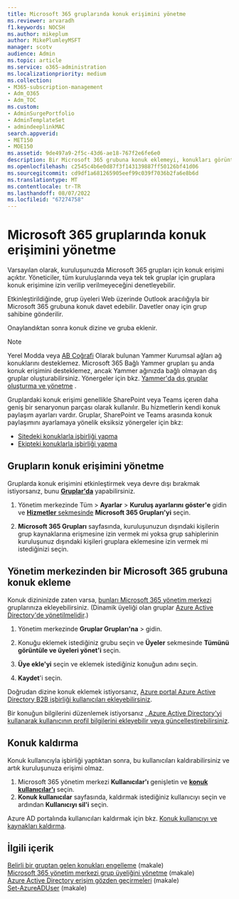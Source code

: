 ```yaml
---
title: Microsoft 365 gruplarında konuk erişimini yönetme
ms.reviewer: arvaradh
f1.keywords: NOCSH
ms.author: mikeplum
author: MikePlumleyMSFT
manager: scotv
audience: Admin
ms.topic: article
ms.service: o365-administration
ms.localizationpriority: medium
ms.collection:
- M365-subscription-management
- Adm_O365
- Adm_TOC
ms.custom:
- AdminSurgePortfolio
- AdminTemplateSet
- admindeeplinkMAC
search.appverid:
- MET150
- MOE150
ms.assetid: 9de497a9-2f5c-43d6-ae18-767f2e6fe6e0
description: Bir Microsoft 365 grubuna konuk eklemeyi, konukları görüntülemeyi ve konuk erişimini denetlemek için PowerShell'i kullanmayı öğrenin.
ms.openlocfilehash: c2545c4b6e0d87f3f143139887ff50126bf41d06
ms.sourcegitcommit: cd9df1a681265905eef99c039f7036b2fa6e8b6d
ms.translationtype: MT
ms.contentlocale: tr-TR
ms.lasthandoff: 08/07/2022
ms.locfileid: "67274758"
---
```

# <a name="manage-guest-access-in-microsoft-365-groups"></a>Microsoft 365 gruplarında konuk erişimini yönetme

Varsayılan olarak, kuruluşunuzda Microsoft 365 grupları için konuk erişimi açıktır. Yöneticiler, tüm kuruluşlarında veya tek tek gruplar için gruplara konuk erişimine izin verilip verilmeyeceğini denetleyebilir.

Etkinleştirildiğinde, grup üyeleri Web üzerinde Outlook aracılığıyla bir Microsoft 365 grubuna konuk davet edebilir. Davetler onay için grup sahibine gönderilir.

Onaylandıktan sonra konuk dizine ve gruba eklenir.

> [!Note]
> Yerel Modda veya [AB Coğrafi](/yammer/manage-security-and-compliance/manage-data-compliance) Olarak bulunan Yammer Kurumsal ağları ağ konuklarını desteklemez.
> Microsoft 365 Bağlı Yammer grupları şu anda konuk erişimini desteklemez, ancak Yammer ağınızda bağlı olmayan dış gruplar oluşturabilirsiniz. Yönergeler için bkz. [Yammer'da dış gruplar oluşturma ve yönetme](/yammer/work-with-external-users/create-and-manage-external-groups) .

Gruplardaki konuk erişimi genellikle SharePoint veya Teams içeren daha geniş bir senaryonun parçası olarak kullanılır. Bu hizmetlerin kendi konuk paylaşım ayarları vardır. Gruplar, SharePoint ve Teams arasında konuk paylaşımını ayarlamaya yönelik eksiksiz yönergeler için bkz:

- [Sitedeki konuklarla işbirliği yapma](../../solutions/collaborate-in-site.md)
- [Ekipteki konuklarla işbirliği yapma](../../solutions/collaborate-as-team.md)

## <a name="manage-groups-guest-access"></a>Grupların konuk erişimini yönetme

Gruplarda konuk erişimini etkinleştirmek veya devre dışı bırakmak istiyorsanız, bunu <a href="https://go.microsoft.com/fwlink/p/?linkid=2052855" target="_blank">**Gruplar'da**</a> yapabilirsiniz.

1. Yönetim merkezinde Tüm \> **Ayarlar** \> **Kuruluş ayarlarını** **göster'e** gidin ve <a href="https://go.microsoft.com/fwlink/p/?linkid=2053743" target="_blank">**Hizmetler** sekmesinde</a> **Microsoft 365 Grupları'yi** seçin.
  
2. **Microsoft 365 Grupları** sayfasında, kuruluşunuzun dışındaki kişilerin grup kaynaklarına erişmesine izin vermek mi yoksa grup sahiplerinin kuruluşunuz dışındaki kişileri gruplara eklemesine izin vermek mi istediğinizi seçin.

## <a name="add-guests-to-a-microsoft-365-group-from-the-admin-center"></a>Yönetim merkezinden bir Microsoft 365 grubuna konuk ekleme

Konuk dizininizde zaten varsa, <a href="https://go.microsoft.com/fwlink/p/?linkid=2052855" target="_blank">bunları Microsoft 365 yönetim merkezi</a> gruplarınıza ekleyebilirsiniz. (Dinamik üyeliği olan gruplar [Azure Active Directory'de yönetilmelidir](/azure/active-directory/enterprise-users/groups-create-rule).)
  
1. Yönetim merkezinde **Gruplar Grupları'na** >  gidin.<a href="https://go.microsoft.com/fwlink/p/?linkid=2052855" target="_blank"></a>
  
2. Konuğu eklemek istediğiniz grubu seçin ve **Üyeler** sekmesinde **Tümünü görüntüle ve üyeleri yönet'i** seçin. 
  
3. **Üye ekle'yi** seçin ve eklemek istediğiniz konuğun adını seçin.

4. **Kaydet**'i seçin.

Doğrudan dizine konuk eklemek istiyorsanız, [Azure portal Azure Active Directory B2B işbirliği kullanıcıları ekleyebilirsiniz](/azure/active-directory/b2b/add-users-administrator).

Bir konuğun bilgilerini düzenlemek istiyorsanız [, Azure Active Directory'yi kullanarak kullanıcının profil bilgilerini ekleyebilir veya güncelleştirebilirsiniz](/azure/active-directory/fundamentals/active-directory-users-profile-azure-portal).

## <a name="remove-a-guest"></a>Konuk kaldırma

Konuk kullanıcıyla işbirliği yaptıktan sonra, bu kullanıcıları kaldırabilirsiniz ve artık kuruluşunuza erişimi olmaz.

1. Microsoft 365 yönetim merkezi **Kullanıcılar'ı** genişletin ve <a href="https://go.microsoft.com/fwlink/p/?linkid=2074830" target="_blank">**konuk kullanıcılar'ı**</a> seçin.
1. **Konuk kullanıcılar** sayfasında, kaldırmak istediğiniz kullanıcıyı seçin ve ardından **Kullanıcıyı sil'i** seçin.

Azure AD portalında kullanıcıları kaldırmak için bkz. [Konuk kullanıcıyı ve kaynakları kaldırma](/azure/active-directory/b2b/b2b-quickstart-add-guest-users-portal#clean-up-resources).


## <a name="related-content"></a>İlgili içerik

[Belirli bir gruptan gelen konukları engelleme](../../solutions/per-group-guest-access.md) (makale)\
[Microsoft 365 yönetim merkezi grup üyeliğini yönetme](add-or-remove-members-from-groups.md) (makale)\
[Azure Active Directory erişim gözden geçirmeleri](/azure/active-directory/active-directory-azure-ad-controls-perform-access-review) (makale)\
[Set-AzureADUser](/powershell/module/azuread/set-azureaduser) (makale)
